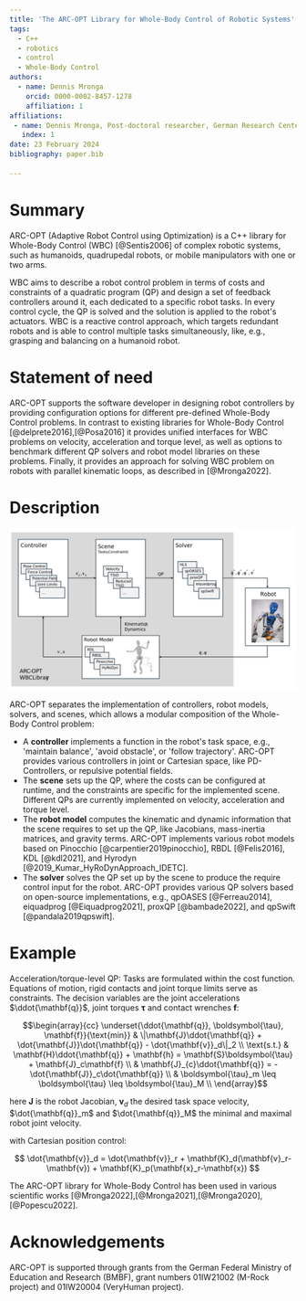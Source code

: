 ```yaml
---
title: 'The ARC-OPT Library for Whole-Body Control of Robotic Systems'
tags:
  - C++
  - robotics
  - control
  - Whole-Body Control
authors:
  - name: Dennis Mronga
    orcid: 0000-0002-8457-1278
    affiliation: 1
affiliations:
 - name: Dennis Mronga, Post-doctoral researcher, German Research Center for Artificial Intelligence (DFKI), Bremen, Germany
   index: 1
date: 23 February 2024
bibliography: paper.bib

---
```


# Summary

ARC-OPT (Adaptive Robot Control using Optimization) is a C++ library for Whole-Body Control (WBC) [@Sentis2006] of complex robotic systems, such as humanoids, quadrupedal robots, or mobile manipulators with one or two arms.  

WBC aims to describe a robot control problem in terms of costs and constraints of a quadratic program (QP) and design a set of feedback controllers around it, each dedicated to a specific robot tasks. In every control cycle, the QP is solved and the solution is applied to the robot's actuators. WBC is a reactive control approach, which targets redundant robots and is able to control multiple tasks simultaneously, like, e.g., grasping and balancing on a humanoid robot. 

# Statement of need

ARC-OPT supports the software developer in designing robot controllers by providing configuration options for different pre-defined Whole-Body Control problems. In contrast to existing libraries for Whole-Body Control [@delprete2016],[@Posa2016] it provides unified interfaces for WBC problems on velocity, acceleration and torque level, as well as options to benchmark different QP solvers and robot model libraries on these problems. Finally, it provides an approach for solving WBC problem on robots with parallel kinematic loops, as described in [@Mronga2022].

# Description

![ARC-OPT library overview](wbc_overview.png)

ARC-OPT separates the implementation of controllers, robot models, solvers, and scenes, which allows a modular composition of the Whole-Body Control problem:

* A **controller** implements a function in the robot's task space, e.g., 'maintain balance', 'avoid obstacle', or 'follow trajectory'. ARC-OPT provides various controllers in joint or Cartesian space, like PD-Controllers, or repulsive potential fields. 
* The **scene** sets up the QP, where the costs can be configured at runtime, and the constraints are specific for the implemented scene. Different QPs are currently implemented on  velocity, acceleration and torque level.
* The **robot model** computes the kinematic and dynamic information that the scene requires to set up the QP, like Jacobians, mass-inertia matrices, and gravity terms. ARC-OPT implements various robot models based on Pinocchio [@carpentier2019pinocchio], RBDL [@Felis2016], KDL [@kdl2021], and Hyrodyn [@2019_Kumar_HyRoDynApproach_IDETC].
* The **solver** solves the QP set up by the scene to produce the require control input for the robot. ARC-OPT provides various QP solvers based on open-source implementations, e.g.,  qpOASES [@Ferreau2014], eiquadprog [@Eiquadprog2021], proxQP [@bambade2022], and qpSwift [@pandala2019qpswift].

# Example

Acceleration/torque-level QP: Tasks are formulated within the cost function. Equations of motion, rigid contacts and joint torque limits serve as constraints. The decision variables are the joint accelerations $\ddot{\mathbf{q}}$, joint torques $\mathbf{\tau}$ and contact wrenches $\mathbf{f}$:

$$\begin{array}{cc}
\underset{\ddot{\mathbf{q}}, \boldsymbol{\tau}, \mathbf{f}}{\text{min}} & \|\mathbf{J}\ddot{\mathbf{q}} + \dot{\mathbf{J}}\dot{\mathbf{q}} - \dot{\mathbf{v}}_d\|_2 \\
\text{s.t.} & \mathbf{H}\ddot{\mathbf{q}} + \mathbf{h} = \mathbf{S}\boldsymbol{\tau} + \mathbf{J}_c\mathbf{f}  \\
      & \mathbf{J}_{c}\ddot{\mathbf{q}} = -\dot{\mathbf{J}}_c\dot{\mathbf{q}} \\
       & \boldsymbol{\tau}_m \leq \boldsymbol{\tau} \leq \boldsymbol{\tau}_M \\
\end{array}$$

here $\mathbf{J}$ is the robot Jacobian, $\mathbf{v}_d$ the desired task space velocity, $\dot{\mathbf{q}}_m$ and $\dot{\mathbf{q}}_M$ the minimal and maximal robot joint velocity. 

with Cartesian position control:

$$
\dot{\mathbf{v}}_d = \dot{\mathbf{v}}_r + \mathbf{K}_d(\mathbf{v}_r-\mathbf{v}) + \mathbf{K}_p(\mathbf{x}_r-\mathbf{x})
$$

The ARC-OPT library for Whole-Body Control has been used in various scientific works [@Mronga2022],[@Mronga2021],[@Mronga2020],[@Popescu2022].

# Acknowledgements

ARC-OPT is supported through grants from the German Federal Ministry of Education and Research (BMBF), grant numbers 01IW21002 (M-Rock project) and  01IW20004 (VeryHuman project).

